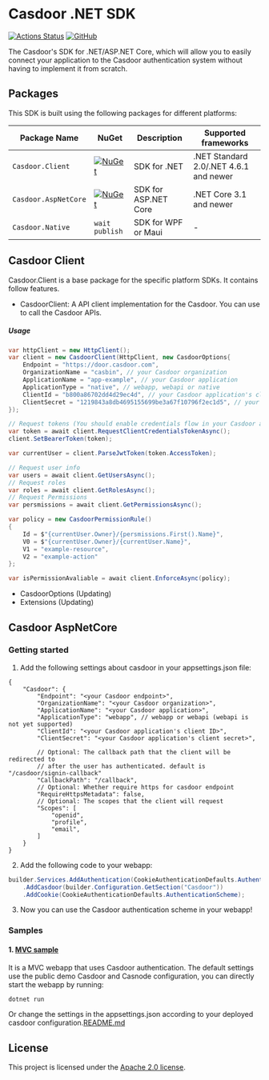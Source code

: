 # Casdoor .NET SDK

[![Actions Status](https://github.com/casdoor/casdoor-dotnet-sdk/workflows/Build/badge.svg)](https://github.com/casdoor/casdoor-dotnet-sdk/actions)
[![GitHub](https://img.shields.io/github/license/casdoor/casdoor-dotnet-sdk)](https://github.com/casdoor/casdoor-dotnet-sdk/blob/master/LICENSE)

The Casdoor's SDK for .NET/ASP.NET Core, which will allow you to easily connect your application to the Casdoor authentication system without having to implement it from scratch.

## Packages

This SDK is built using the following packages for different platforms:

| Package Name         | NuGet                                                                                                               | Description          | Supported frameworks                   |
|----------------------|---------------------------------------------------------------------------------------------------------------------|----------------------|----------------------------------------|
| `Casdoor.Client`     | [![NuGet](https://img.shields.io/nuget/vpre/Casdoor.Client)](https://www.nuget.org/packages/Casdoor.Client)         | SDK for .NET         | .NET Standard 2.0/.NET 4.6.1 and newer |
| `Casdoor.AspNetCore` | [![NuGet](https://img.shields.io/nuget/vpre/Casdoor.AspNetCore)](https://www.nuget.org/packages/Casdoor.AspNetCore) | SDK for ASP.NET Core | .NET Core 3.1 and newer                |
| `Casdoor.Native`     | `wait publish`                                                                                                      | SDK for WPF or Maui  | -                                      |

## Casdoor Client

Casdoor.Client is a base package for the specific platform SDKs. It contains follow features.

- CasdoorClient: A API client implementation for the Casdoor. You can use to call the Casdoor APIs.

##### Usage

```cs
var httpClient = new HttpClient();
var client = new CasdoorClient(HttpClient, new CasdoorOptions{
    Endpoint = "https://door.casdoor.com",
    OrganizationName = "casbin", // your Casdoor organization
    ApplicationName = "app-example", // your Casdoor application
    ApplicationType = "native", // webapp, webapi or native
    ClientId = "b800a86702dd4d29ec4d", // your Casdoor application's client ID
    ClientSecret = "1219843a8db4695155699be3a67f10796f2ec1d5", // your Casdoor application's client secret
});

// Request tokens (You should enable credentials flow in your Casdoor application)
var token = await client.RequestClientCredentialsTokenAsync();
client.SetBearerToken(token);

var currentUser = client.ParseJwtToken(token.AccessToken);

// Request user info
var users = await client.GetUsersAsync();
// Request roles
var roles = await client.GetRolesAsync();
// Request Permissions
var persmissions = await client.GetPermissionsAsync();

var policy = new CasdoorPermissionRule()
{
    Id = $"{currentUser.Owner}/{persmissions.First().Name}",
    V0 = $"{currentUser.Owner}/{currentUser.Name}",
    V1 = "example-resource",
    V2 = "example-action"
};

var isPermissionAvaliable = await client.EnforceAsync(policy);

```
- CasdoorOptions (Updating)
- Extensions (Updating)

## Casdoor AspNetCore

### Getting started

1. Add the following settings about casdoor in your appsettings.json file:

```json5
{
    "Casdoor": {
        "Endpoint": "<your Casdoor endpoint>",
        "OrganizationName": "<your Casdoor organization>",
        "ApplicationName": "<your Casdoor application>",
        "ApplicationType": "webapp", // webapp or webapi (webapi is not yet supported)
        "ClientId": "<your Casdoor application's client ID>",
        "ClientSecret": "<your Casdoor application's client secret>",

        // Optional: The callback path that the client will be redirected to
        // after the user has authenticated. default is "/casdoor/signin-callback"
        "CallbackPath": "/callback",
        // Optional: Whether require https for casdoor endpoint
        "RequireHttpsMetadata": false,
        // Optional: The scopes that the client will request
        "Scopes": [
            "openid",
            "profile",
            "email",
        ]
    }
}
```

2. Add the following code to your webapp:

```csharp
builder.Services.AddAuthentication(CookieAuthenticationDefaults.AuthenticationScheme)
    .AddCasdoor(builder.Configuration.GetSection("Casdoor"))
    .AddCookie(CookieAuthenticationDefaults.AuthenticationScheme);
```

3. Now you can use the Casdoor authentication scheme in your webapp!

### Samples

#### 1. [MVC sample](https://github.com/casdoor/casdoor-dotnet-sdk/tree/master/samples/MvcApp)

It is a MVC webapp that uses Casdoor authentication.
The default settings use the public demo Casdoor and Casnode configuration, you can directly start the webapp by running:

```bash
dotnet run
```

Or change the settings in the appsettings.json according to your deployed casdoor configuration.[README.md](README.md)

## License

This project is licensed under the [Apache 2.0 license](LICENSE).
